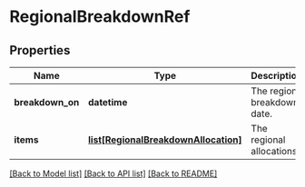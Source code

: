 # RegionalBreakdownRef

## Properties
Name | Type | Description | Notes
------------ | ------------- | ------------- | -------------
**breakdown_on** | **datetime** | The region breakdown date. | [optional] 
**items** | [**list[RegionalBreakdownAllocation]**](RegionalBreakdownAllocation.md) | The regional allocations. | [optional] 

[[Back to Model list]](../README.md#documentation-for-models) [[Back to API list]](../README.md#documentation-for-api-endpoints) [[Back to README]](../README.md)


